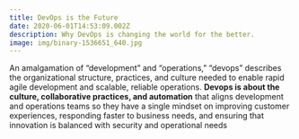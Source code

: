 ```yaml
---
title: DevOps is the Future
date: 2020-06-01T14:53:09.002Z
description: Why DevOps is changing the world for the better.
image: img/binary-1536651_640.jpg
---
```

<!--StartFragment-->

An amalgamation of “development” and “operations,” “devops” describes the organizational structure, practices, and culture needed to enable rapid agile development and scalable, reliable operations. **Devops is about the culture, collaborative practices, and automation** that aligns development and operations teams so they have a single mindset on improving customer experiences, responding faster to business needs, and ensuring that innovation is balanced with security and operational needs

<!--EndFragment-->